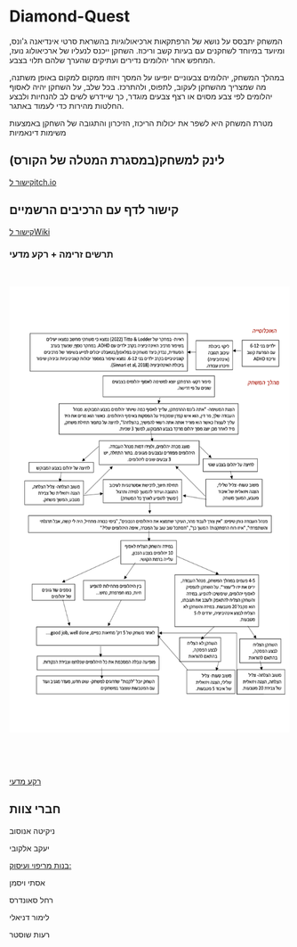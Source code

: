 # Diamond-Quest

המשחק יתבסס על נושא של הרפתקאות ארכיאולוגיות בהשראת סרטי אינדיאנה ג'ונס, ומיועד במיוחד לשחקנים עם בעיות קשב וריכוז. השחקן ייכנס לנעליו של ארכיאולוג נועז, המחפש אחר יהלומים נדירים ועתיקים שהערך שלהם תלוי בצבע.

במהלך המשחק, יהלומים צבעוניים יופיעו על המסך ויזוזו ממקום למקום באופן משתנה, מה שמצריך מהשחקן לעקוב, לתפוס, ולהתרכז. בכל שלב, על השחקן יהיה לאסוף יהלומים לפי צבע מסוים או רצף צבעים מוגדר, כך שיידרש לשים לב להנחיות ולבצע החלטות מהירות כדי לעמוד באתגר.

מטרת המשחק היא לשפר את יכולות הריכוז, הזיכרון והתגובה של השחקן באמצעות משימות דינאמיות 
## לינק למשחק(במסגרת המטלה של הקורס)
[קישור לitch.io](https://wnikita.itch.io/diamond-quest)

## קישור לדף עם הרכיבים הרשמיים
[קישור לWiki](https://github.com/UniversityGameProject-2024/Diamond-Quest/wiki)


### תרשים זרימה + רקע מדעי
<p>&nbsp;</p>
<p align="">
 <img width="600" height="800" src = https://github.com/UniversityGameProject-2024/Diamond-Quest/blob/main/wiki_images/%D7%AA%D7%A8%D7%A9%D7%99%D7%9D%20%D7%96%D7%A8%D7%99%D7%9E%D7%94.png>
</p>
<p>&nbsp;</p> <br>

[רקע מדעי](https://github.com/UniversityGameProject-2024/Diamond-Quest/blob/main/wiki_images/%D7%A8%D7%A6%D7%99%D7%95%D7%A0%D7%90%D7%9C.pdf) <br>

## חברי צוות
ניקיטה אנוסוב

יעקב אלקובי

 <ins>בנות מריפוי ועיסוק:</ins>

אסתי ויסמן

רחל סאונדרס

לימור דניאלי

רעות שוסטר

